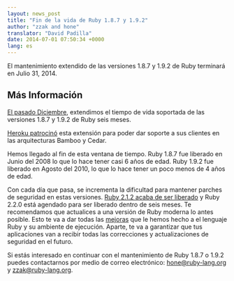 ```yaml
---
layout: news_post
title: "Fin de la vida de Ruby 1.8.7 y 1.9.2"
author: "zzak and hone"
translator: "David Padilla"
date: 2014-07-01 07:50:34 +0000
lang: es
---
```


El mantenimiento extendido de las versiones 1.8.7 y 1.9.2 de Ruby terminará
en Julio 31, 2014.

## Más Información

[El pasado Diciembre](https://www.ruby-lang.org/es/news/2013/12/17/maintenance-of-1-8-7-and-1-9-2/),
extendimos el tiempo de vida soportada de las versiones 1.8.7 y 1.9.2 de Ruby seis meses.

[Heroku patrocinó](https://blog.heroku.com/archives/2013/12/5/a_patch_in_time_securing_ruby)
esta extensión para poder dar soporte a sus clientes en las arquitecturas Bamboo
y Cedar.

Hemos llegado al fin de esta ventana de tiempo. Ruby 1.8.7 fue liberado en Junio
del 2008 lo que lo hace tener casi 6 años de edad.
Ruby 1.9.2 fue liberado en Agosto del 2010, lo que lo hace tener un poco menos
de 4 años de edad.

Con cada día que pasa, se incrementa la dificultad para mantener parches de
seguridad en estas versiones.
[Ruby 2.1.2 acaba de ser liberado](https://www.ruby-lang.org/es/news/2014/05/09/ruby-2-1-2-is-released/)
y Ruby 2.2.0 está agendado para ser liberado dentro de seis meses. Te recomendamos
que actualices a una versión de Ruby moderna lo antes posible. Esto te va a dar
todas las [mejoras](https://www.ruby-lang.org/es/news/2013/12/25/ruby-2-1-0-is-released/)
que le hemos hecho a el lenguaje Ruby y su ambiente de ejecución.
Aparte, te va a garantizar que tus aplicaciones van a recibir todas las correcciones
y actualizaciones de seguridad en el futuro.

Si estás interesado en continuar con el mantenimiento de Ruby 1.8.7 o 1.9.2 puedes
contactarnos por medio de correo electrónico: hone@ruby-lang.org y zzak@ruby-lang.org.

